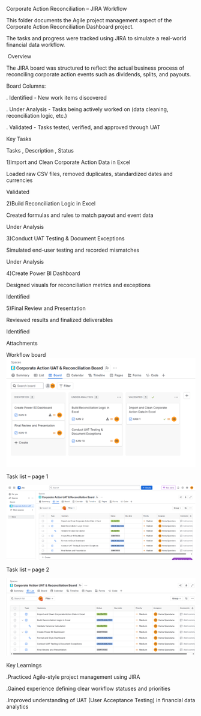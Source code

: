 Corporate Action Reconciliation – JIRA Workflow



This folder documents the Agile project management aspect of the Corporate Action Reconciliation Dashboard project.

The tasks and progress were tracked using JIRA to simulate a real-world financial data workflow.





 Overview



The JIRA board was structured to reflect the actual business process of reconciling corporate action events such as dividends, splits, and payouts.



Board Columns:

. Identified - New work items discovered

. Under Analysis - Tasks being actively worked on (data cleaning, reconciliation logic, etc.)

. Validated - Tasks tested, verified, and approved through UAT







Key Tasks



Tasks , Description , Status



1)Import and Clean Corporate Action Data in Excel

Loaded raw CSV files, removed duplicates, standardized dates and currencies

Validated

2)Build Reconciliation Logic in Excel

Created formulas and rules to match payout and event data

Under Analysis

3)Conduct UAT Testing \& Document Exceptions

Simulated end-user testing and recorded mismatches

Under Analysis

4)Create Power BI Dashboard

Designed visuals for reconciliation metrics and exceptions

Identified

5)Final Review and Presentation

Reviewed results and finalized deliverables

Identified





Attachments



Workflow board
![JIRA Board Overview](/JIRA/jira_board_view.png)

Task list – page 1

![JIRA Task List – page 1](/JIRA/jira_task_list1.png)

Task list – page 2

![JIRA Task List – page 2](/JIRA/jira_task_list2.png)






Key Learnings

.Practiced Agile-style project management using JIRA

.Gained experience defining clear workflow statuses and priorities

.Improved understanding of UAT (User Acceptance Testing) in financial data analytics



